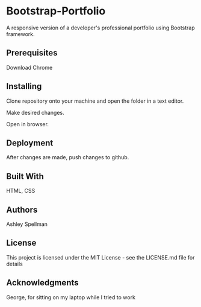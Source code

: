 # Bootstrap-Portfolio

A responsive version of a developer's professional portfolio using Bootstrap framework.


## Prerequisites

Download Chrome


## Installing

Clone repository onto your machine and open the folder in a text editor.

Make desired changes.

Open in browser.


## Deployment

After changes are made, push changes to github.


## Built With

HTML, CSS


## Authors

Ashley Spellman


## License

This project is licensed under the MIT License - see the LICENSE.md file for details


## Acknowledgments

George, for sitting on my laptop while I tried to work


